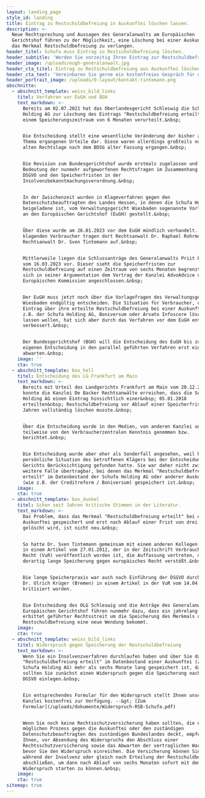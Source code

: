 ```yaml
---
layout: landing_page
style_id: landing
title: Eintrag zu Restschuldbefreiung in Auskunftei löschen lassen.
description: >-
  Neue Rechtsprechung und Aussagen des Generalanwalts am Europäischen
  Gerichtshof führen zu der Möglichkeit, eine Löschung bei einer Auskunftei über
  das Merkmal Restschuldbefreiung zu verlangen. 
header_titel: Schufa muss Eintrag zu Restschuldbefreiung löschen.
header_subtitle: 'Werden Sie vorzeitig Ihren Eintrag zur Restschuldbefreiung wieder los. '
header_image: /uploads/eugh-generalanwalt.jpg
header_cta_titel: Eintrag zu Restschuldbefreiung aus Auskunftei löschen lassen.
header_cta_text: 'Vereinbaren Sie gerne ein kostenfreies Gespräch für eine Ersteinschätzung. '
header_portrait_image: /uploads/0-layout/kontakt-tintemann.png
abschnitte:
  - abschnitt_template: weiss_bild_links
    titel: Verfahren vor EuGH und BGH
    text_markdown: >-
      Bereits am 02.07.2021 hat das Oberlandesgericht Schleswig die Schufa
      Holding AG zur Löschung des Eintrags "Restschuldbefreiung erteilt" nach
      einem Speicherungszeitraum von 6 Monaten verurteilt.&nbsp;


      Die Entscheidung stellt eine wesentliche Veränderung der bisher zu diesem
      Thema ergangenen Urteile dar. Diese waren allerdings großteils noch zur
      alten Rechtslage nach dem BDSG alter Fassung ergangen.&nbsp;


      Die Revision zum Bundesgerichtshof wurde erstmals zugelassen und zeigt die
      Bedeutung der nunmehr aufgeworfenen Rechtsfragen im Zusammenhang mit der
      DSGVO und den Speicherfristen in der
      Insolvenzbekanntmachungsverordnung.&nbsp;


      In der Zwischenzeit wurden in Klageverfahren gegen den
      Datenschutzbeauftragten des Landes Hessen, in denen die Schufa Holding AG
      beigeladene ist, vom Verwaltungsgericht Wiesbaden sogenannte Vorlagefragen
      an den Europäischen Gerichtshof (EuGH) gestellt.&nbsp;


      Über diese wurde am 26.01.2023 vor dem EuGH mündlich verhandelt. Für die
      klagenden Verbraucher tragen dort Rechtsanwalt Dr. Raphael Rohrmoser und
      Rechtsanwalt Dr. Sven Tintemann auf.&nbsp;


      Mittlerweile liegen die Schlussanträge des Generalanwalts Priit Pikamäe
      vom 16.03.2023 vor. Dieser sieht die Speicherfristen zur
      Restschuldbefreiung auf einen Zeitraum von sechs Monaten begrenzt und hat
      sich in seiner Argumentation dem Vortrag der Kanzlei AdvoAdvice und der
      Europäischen Kommission angeschlossen.&nbsp;


      Der EuGH muss jetzt noch über die Vorlagefragen des Verwaltungsgerichts
      Wiesbaden endgültig entscheiden. Die Situation für Verbraucher, die einen
      Eintrag über ihre erteilte Restschuldbefreiung bei einer Auskunftei wie
      z.B. der Schufa Holding AG, Boniversum oder Arvato Infoscore löschen
      lassen wollen, hat sich aber durch das Verfahren vor dem EuGH entscheidend
      verbessert.&nbsp;


      Der Bundesgerichtshof (BGH) will die Entscheidung des EuGH bis zu einer
      eigenen Entscheidung in den parallel geführten Verfahren erst einmal
      abwarten.&nbsp;
    image: ''
    cta: true
  - abschnitt_template: box_hell
    titel: Entscheidung des LG Frankfurt am Main
    text_markdown: >-
      Bereits mit Urteil des Landgerichts Frankfurt am Main vom 20.12.2018
      konnte die Kanzlei De Backer Rechtsanwälte erreichen, dass die Schufa
      Holding AG einen Eintrag hinsichtlich einer&nbsp; 05.01.2018
      erteilten&nbsp; Restschuldbefreiung vor Ablauf einer Speicherfrist von 3
      Jahren vollständig löschen musste.&nbsp;


      Über die Entscheidung wurde in den Medien, von anderen Kanzlei und auch
      teilweise von den Verbraucherzentralen Kenntnis genommen bzw.
      berichtet.&nbsp;


      Die Entscheidung wurde aber eher als Sonderfall angesehen, weil hier die
      persönliche Situation des betroffenen Klägers bei der Entscheidung des
      Gerichts Berücksichtigung gefunden hatte. Sie war daher nicht zwingend auf
      weitere Falle übertragbar, bei denen das Merkmal "Restschuldbefreiung
      erteilt" im Datenbestand der Schufa Holding AG oder anderer Auskunfteien
      (wie z.B. der Creditreform / Boniversum) gespeichert ist.&nbsp;
    image:
    cta: true
  - abschnitt_template: box_dunkel
    titel: Schon seit Jahren kritische Stimmen in der Literatur.
    text_markdown: >-
      Das Problem, dass das Merkmal "Restschuldbefreiung erteilt" bei einer
      Auskunftei gespeichert und erst nach Ablauf einer Frist von drei Jahren
      gelöscht wird, ist nicht neu.&nbsp;


      So hatte Dr. Sven Tintemann gemeinsam mit einem anderen Kollegen bereits
      in einem Artikel vom 27.01.2012, der in der Zeitschrift Verbraucher und
      Recht (VuR) veröffentlich worden ist, die Auffassung vertreten, dass eine
      derartig lange Speicherung gegen europäisches Recht verstößt.&nbsp;


      Die lange Speicherpraxis war auch nach Einführung der DSGVO durch Prof.
      Dr. Ulrich Krüger (Bremen) in einem Artikel in der VuR vom 14.04.2020
      kritisiert worden.


      Die Entscheidung des OLG Schleswig und die Anträge des Generalanwalts am
      Europäischen Gerichtshof führen nunmehr dazu, dass ein jahrelang zum Teil
      erbittet geführter Rechtsstreit um die Speicherung des Merkmals der
      Restschuldbefreiung eine neue Wendung bekommt.
    image:
    cta: true
  - abschnitt_template: weiss_bild_links
    titel: Widerspruch gegen Speicherung der Restschuldbefreiung
    text_markdown: >-
      Wenn Sie ein Insolvenzverfahren durchlaufen haben und über Sie das Merkmal
      "Restschuldbefreiung erteilt" im Datenbestand einer Auskunftei (z.B. der
      Schufa Holding AG) mehr als sechs Monate lang gespeichert ist, dann
      sollten Sie zunächst einen Widerspruch gegen die Speicherung nach Art 21
      DGSVO einlegen.&nbsp;


      Ein entsprechendes Formular für den Widerspruch stellt Ihnen unsere
      Kanzlei kostenfrei zur Verfügung. --&gt; [Zum
      Formular](/uploads/dokumente/Widerspruch-RSB-Schufa.pdf)


      Wenn Sie noch keine Rechtsschutzversicherung haben sollten, die einen
      möglichen Prozess gegen die Auskunftei oder den zuständigen
      Datenschutzbeauftragten des zuständigen Bundeslandes deckt, empfehlen wir
      Ihnen, vor Absendung des Widerspruchs den Abschluss einer
      Rechtsschutzversicherung sowie das Abwarten der vertraglichen Wartezeit,
      bevor Sie den Widerspruch einreichen. Die Versicherung können Sie auch
      während der Insolvenz oder gleich nach Erteilung der Restschuldbefreiung
      abschließen, um dann nach Ablauf von sechs Monaten sofort mit dem
      Widerspruch starten zu können.&nbsp;
    image:
    cta: true
sitemap: true
---
```

